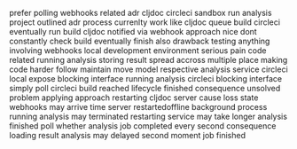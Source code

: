 prefer polling webhooks related adr cljdoc circleci sandbox run analysis project outlined adr process currenlty work like cljdoc queue build circleci eventually run build cljdoc notified via webhook approach nice dont constantly check build eventually finish also drawback testing anything involving webhooks local development environment serious pain code related running analysis storing result spread accross multiple place making code harder follow maintain move model respective analysis service circleci local expose blocking interface running analysis circleci blocking interface simply poll circleci build reached lifecycle finished consequence unsolved problem applying approach restarting cljdoc server cause loss state webhooks may arrive time server restartedoffline background process running analysis may terminated restarting service may take longer analysis finished poll whether analysis job completed every second consequence loading result analysis may delayed second moment job finished